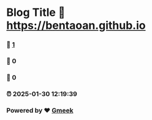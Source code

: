 # Blog Title :link: https://bentaoan.github.io 
### :page_facing_up: [1](https://bentaoan.github.io/tag.html) 
### :speech_balloon: 0 
### :hibiscus: 0 
### :alarm_clock: 2025-01-30 12:19:39 
### Powered by :heart: [Gmeek](https://github.com/Meekdai/Gmeek)
